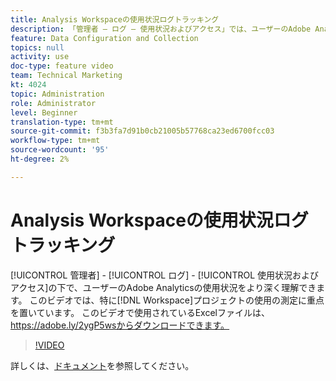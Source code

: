 ```yaml
---
title: Analysis Workspaceの使用状況ログトラッキング
description: 「管理者 — ログ — 使用状況およびアクセス」では、ユーザーのAdobe Analyticsの使用状況をより深く把握できます。 このビデオでは、Workspaceプロジェクトの使用の測定に特に焦点を当てます。
feature: Data Configuration and Collection
topics: null
activity: use
doc-type: feature video
team: Technical Marketing
kt: 4024
topic: Administration
role: Administrator
level: Beginner
translation-type: tm+mt
source-git-commit: f3b3fa7d91b0cb21005b57768ca23ed6700fcc03
workflow-type: tm+mt
source-wordcount: '95'
ht-degree: 2%

---
```



# Analysis Workspaceの使用状況ログトラッキング

[!UICONTROL 管理者] - [!UICONTROL ログ] - [!UICONTROL 使用状況およびアクセス]の下で、ユーザーのAdobe Analyticsの使用状況をより深く理解できます。 このビデオでは、特に[!DNL Workspace]プロジェクトの使用の測定に重点を置いています。 このビデオで使用されているExcelファイルは、https://adobe.ly/2ygP5wsからダウンロードできます。

>[!VIDEO](https://video.tv.adobe.com/v/29768/?quality=12)

詳しくは、[ドキュメント](https://docs.adobe.com/help/en/analytics/admin/admin-tools/logs.html)を参照してください。
